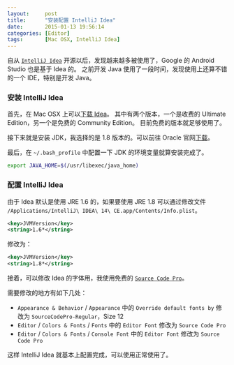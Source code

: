 ```yaml
---
layout:     post
title:      "安装配置 IntelliJ Idea"
date:       2015-01-13 19:56:14
categories: [Editor]
tags:       [Mac OSX, IntelliJ Idea]
---
```


自从 [`IntelliJ Idea`](https://www.jetbrains.com/idea/) 开源以后，发现越来越多被使用了，Google 的 Android Studio 也是基于 Idea 的。
之前开发 Java 使用了一段时间，发现使用上还算不错的一个 IDE，特别是开发 Java。
<!--more-->

### 安装 IntelliJ Idea

首先，在 Mac OSX 上可以[下载 Idea](https://www.jetbrains.com/idea/download/)。
其中有两个版本，一个是收费的 Ultimate Edition，另一个是免费的 Community Edition。
目前免费的版本就足够使用了。

接下来就是安装 JDK，我选择的是 1.8 版本的。可以前往 Oracle 官网[下载](http://www.oracle.com/technetwork/java/javase/downloads/index.html)。

最后，在 `~/.bash_profile` 中配置一下 JDK 的环境变量就算安装完成了。

```bash
export JAVA_HOME=$(/usr/libexec/java_home)
```

### 配置 IntelliJ Idea

由于 Idea 默认是使用 JRE 1.6 的，如果要使用 JRE 1.8 可以通过修改文件 `/Applications/IntelliJ\ IDEA\ 14\ CE.app/Contents/Info.plist`。

```xml
<key>JVMVersion</key>
<string>1.6*</string>
```

修改为：

```xml
<key>JVMVersion</key>
<string>1.8*</string>
```

接着，可以修改 Idea 的字体用，我使用免费的 [`Source Code Pro`](https://github.com/adobe-fonts/source-code-pro)。

需要修改的地方有如下几处：

- `Appearance & Behavior` / `Appearance` 中的 `Override default fonts by` 修改为 `SourceCodePro-Regular`，Size 12
- `Editor` / `Colors & Fonts` / `Fonts` 中的 `Editor Font` 修改为 `Source Code Pro`
- `Editor` / `Colors & Fonts` / `Console Font` 中的 `Editor Font` 修改为 `Source Code Pro`

这样 IntelliJ Idea 就基本上配置完成，可以使用正常使用了。
